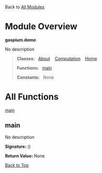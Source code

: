Back to [All Modules](https://github.com/pyrustic/gaspium/blob/master/docs/modules/README.md#readme)

# Module Overview

**gaspium.demo**
 
No description

> **Classes:** &nbsp; [About](https://github.com/pyrustic/gaspium/blob/master/docs/modules/content/gaspium.demo/content/classes/About.md#class-about) &nbsp;&nbsp; [Computation](https://github.com/pyrustic/gaspium/blob/master/docs/modules/content/gaspium.demo/content/classes/Computation.md#class-computation) &nbsp;&nbsp; [Home](https://github.com/pyrustic/gaspium/blob/master/docs/modules/content/gaspium.demo/content/classes/Home.md#class-home)
>
> **Functions:** &nbsp; [main](#main)
>
> **Constants:** &nbsp; None

# All Functions
[main](#main)

## main
No description



**Signature:** ()





**Return Value:** None

[Back to Top](#module-overview)



